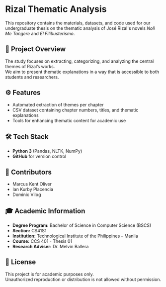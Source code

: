 # Rizal Thematic Analysis

This repository contains the materials, datasets, and code used for our undergraduate thesis on the thematic analysis of José Rizal's novels *Noli Me Tangere* and *El Filibusterismo*.  

## 📖 Project Overview
The study focuses on extracting, categorizing, and analyzing the central themes of Rizal’s works.  
We aim to present thematic explanations in a way that is accessible to both students and researchers.  

## ⚙️ Features
- Automated extraction of themes per chapter  
- CSV dataset containing chapter numbers, titles, and thematic explanations  
- Tools for enhancing thematic content for academic use  

## 🛠️ Tech Stack
- **Python 3** (Pandas, NLTK, NumPy)  
- **GitHub** for version control  

## 👥 Contributors
- Marcus Kent Oliver
- Ian Kurby Placencia
- Dominic Vilog

## 🎓 Academic Information
- **Degree Program:** Bachelor of Science in Computer Science (BSCS)  
- **Section:** CS41S1  
- **Institution:** Technological Institute of the Philippines – Manila  
- **Course:** CCS 401 - Thesis 01
- **Research Adviser:** Dr. Melvin Ballera  

## 📜 License
This project is for academic purposes only.  
Unauthorized reproduction or distribution is not allowed without permission.

